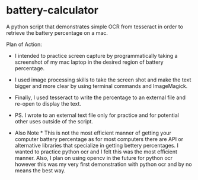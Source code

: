 # battery-calculator
A python script that demonstrates simple OCR from tesseract in order to retrieve the battery percentage on a mac.

Plan of Action:
  * I intended to practice screen capture by programmatically taking a screenshot of my mac laptop in the desired region of battery percentage.
  * I used image processing skills to take the screen shot and make the text bigger and more clear by using terminal commands and ImageMagick.
  * Finally, I used tesseract to write the percentage to an external file and re-open to display the text.
   * PS. I wrote to an external text file only for practice and for potential other uses outside of the script.
   
   
   * Also Note *
 This is not the most efficient manner of getting your computer battery percentage as for most computers there are API or alternative libraries
 that specialize in getting bettery percentages. I wanted to practice python ocr and I felt this was the most efficient manner. 
 Also, I plan on using opencv in the future for python ocr however this was my very first demonstration with python ocr and by no means the best way.
